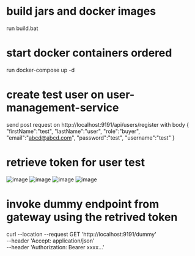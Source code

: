 # build jars and docker images
run build.bat
# start docker containers ordered
run docker-compose up -d
# create test user on user-management-service
send post request on http://localhost:9191/api/users/register with body
{
	"firstName":"test",
	"lastName":"user",
	"role":"buyer",
	"email":"abcd@abcd.com",
	"password":"test",
	"username":"test"
}
# retrieve token for user test
![image](https://github.com/mazenaissa/esprit-microservices-project/assets/25006500/4a9d7503-e4c8-4d95-bae2-43451333a013)
![image](https://github.com/mazenaissa/esprit-microservices-project/assets/25006500/af9dfde9-5fa5-4bb1-8124-92f7a21ea5b0)
![image](https://github.com/mazenaissa/esprit-microservices-project/assets/25006500/0d5f7aaa-b22d-4ca5-a7cf-84d3d8298859)
![image](https://github.com/mazenaissa/esprit-microservices-project/assets/25006500/c50f33cf-5278-481c-bc3b-52fa8ff66272)

# invoke dummy endpoint from gateway using the retrived token
curl --location --request GET 'http://localhost:9191/dummy' \
--header 'Accept: application/json' \
--header 'Authorization: Bearer xxxx...'

